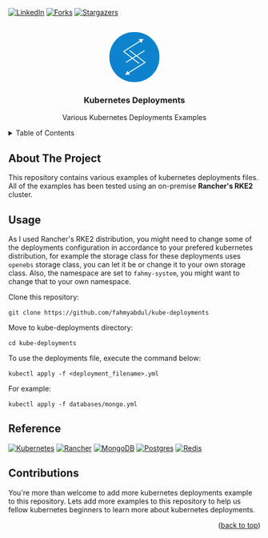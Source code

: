<a name="readme-top"></a>
[![LinkedIn][linkedin-shield]][linkedin-url] [![Forks][forks-shield]][forks-url] [![Stargazers][stars-shield]][stars-url]
<!-- PROJECT LOGO -->
<br />
<div align="center">
  <a href="https://github.com/github_username/repo_name">
    <img src="https://raw.githubusercontent.com/fahmyabdul/fahmyabdul.github.io/main/assets/img/flg-round.png" alt="Logo" width="100" height="100">
  </a>

<h3 align="center">Kubernetes Deployments</h3>

  <p align="center">
    Various Kubernetes Deployments Examples
  </p>
</div>


<!-- TABLE OF CONTENTS -->
<details>
  <summary>Table of Contents</summary>
  <ol>
    <li>
      <a href="#about-the-project">About The Project</a>
    </li>
    <li>
      <a href="#usage">Usage</a>
    </li>
    <li>
      <a href="#reference">Reference</a>
    </li>
    <li>
      <a href="#contributions">Contributions</a>
    </li>
  </ol>
</details>

<!-- ABOUT THE PROJECT -->
## About The Project
This repository contains various examples of kubernetes deployments files. All of the examples has been tested using an on-premise **Rancher's RKE2** cluster.

<!-- USAGE -->
## Usage
As I used Rancher's RKE2 distribution, you might need to change some of the deployments configuration in accordance to your prefered kubernetes distribution, for example the storage class for these deployments uses `openebs` storage class, you can let it be or change it to your own storage class. Also, the namespace are set to `fahmy-system`, you might want to change that to your own namespace.

Clone this repository:
    
    git clone https://github.com/fahmyabdul/kube-deployments

Move to kube-deployments directory:

    cd kube-deployments

To use the deployments file, execute the command below:
    
    kubectl apply -f <deployment_filename>.yml
    
For example:

    kubectl apply -f databases/mongo.yml

<!-- REFERENCE -->
## Reference
[![Kubernetes][Kubernetes]][Kubernetes-url] [![Rancher][Rancher]][Rancher-url] [![MongoDB][MongoDB]][MongoDB-url] [![Postgres][Postgres]][Postgres-url] [![Redis][Redis]][Redis-url]

<!-- CONTRIBUTIONS -->
## Contributions
You're more than welcome to add more kubernetes deployments example to this repository. Lets add more examples to this repository to help us fellow kubernetes beginners to learn more about kubernetes deployments.

<p align="right">(<a href="#readme-top">back to top</a>)</p>



<!-- MARKDOWN LINKS & IMAGES -->
<!-- https://www.markdownguide.org/basic-syntax/#reference-style-links -->
[linkedin-shield]: https://img.shields.io/badge/-LinkedIn-black.svg?style=for-the-badge&logo=linkedin&colorB=555
[linkedin-url]: https://linkedin.com/in/fahmyabdul
[forks-shield]: https://img.shields.io/github/forks/fahmyabdul/kube-deployments.svg?style=for-the-badge
[forks-url]: https://github.com/fahmyabdul/kube-deployments/network/members
[stars-shield]: https://img.shields.io/github/stars/fahmyabdul/kube-deployments.svg?style=for-the-badge
[stars-url]: https://github.com/fahmyabdul/kube-deployments/stargazers
[Rancher]: https://img.shields.io/badge/rancher-%230075A8.svg?style=for-the-badge&logo=rancher&logoColor=white
[Rancher-url]: https://www.rancher.com/
[Kubernetes]: https://img.shields.io/badge/kubernetes-%23326ce5.svg?style=for-the-badge&logo=kubernetes&logoColor=white
[Kubernetes-url]: https://kubernetes.io/
[MongoDB]: https://img.shields.io/badge/MongoDB-%234ea94b.svg?style=for-the-badge&logo=mongodb&logoColor=white
[MongoDB-url]: https://www.mongodb.com/
[Postgres]: https://img.shields.io/badge/postgres-%23316192.svg?style=for-the-badge&logo=postgresql&logoColor=white
[Postgres-url]: https://www.postgresql.org/
[Redis]: https://img.shields.io/badge/redis-%23DD0031.svg?style=for-the-badge&logo=redis&logoColor=white
[Redis-url]: https://redis.io/
[Kafka]: https://img.shields.io/badge/Apache%20Kafka-000?style=for-the-badge&logo=apachekafka
[Kafka-url]: https://kafka.apache.org/
